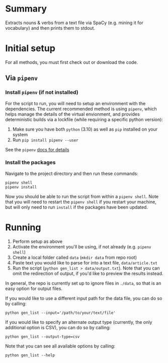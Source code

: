 # Summary

Extracts nouns & verbs from a text file via SpaCy (e.g. mining it for vocabulary) and then prints them to stdout.

# Initial setup

For all methods, you must first check out or download the code.

## Via `pipenv`

### Install `pipenv` (if not installed)

For the script to run, you will need to setup an environment with the dependencies. The current recommended method is using `pipenv`, which helps manage the details of the virtual envionment, and provides deterministic builds via a lockfile (while requiring a specific python version):

1. Make sure you have both `python` (3.10) as well as `pip` installed on your system
2. Run `pip install pipenv --user`

See the `pipenv` [docs for details](https://pipenv.pypa.io/en/latest/installation/#pipenv-installation)

### Install the packages

Navigate to the project directory and then run these commands:

```shell
pipenv shell
pipenv install
```

Now you should be able to run the script from within a `pipenv shell`. Note that you will need to restart the `pipenv shell` if you restart your machine, but will only need to run `install` if the packages have been updated.

# Running 

1. Perform setup as above
2. Activate the environment you'll be using, if not already (e.g. `pipenv shell`)
3. Create a local folder called `data` (`mkdir data` from repo root)
4. Paste text you would like to parse for into a text file, `data/article.txt`
5. Run the script (`python gen_list > data/output.txt`). Note that you can omit the redirection of output, if you'd like to preview the results instead.

In general, the repo is currently set up to ignore files in `./data`, so that is an easy option for output files.

If you would like to use a different input path for the data file, you can do so by calling:

```shell
python gen_list --input='/path/to/your/text/file'
```

If you would like to specify an alternate output type (currently, the only additional option is CSV), you can do so by calling:
```shell
python gen_list --output-type=csv
```

Note that you can see all available options by calling:
```shell
python gen_list --help
```
